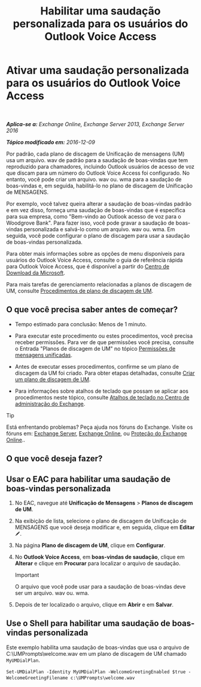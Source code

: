 ﻿---
title: 'Habilitar uma saudação personalizada para os usuários do Outlook Voice Access'
TOCTitle: Ativar uma saudação personalizada para os usuários do Outlook Voice Access
ms:assetid: abd418ec-2c65-4720-859d-c11a2698dc06
ms:mtpsurl: https://technet.microsoft.com/pt-br/library/Bb124125(v=EXCHG.150)
ms:contentKeyID: 50556269
ms.date: 05/22/2018
mtps_version: v=EXCHG.150
ms.translationtype: MT
---

# Ativar uma saudação personalizada para os usuários do Outlook Voice Access

 

_**Aplica-se a:** Exchange Online, Exchange Server 2013, Exchange Server 2016_

_**Tópico modificado em:** 2016-12-09_

Por padrão, cada plano de discagem de Unificação de mensagens (UM) usa um arquivo. wav de padrão para a saudação de boas-vindas que tem reproduzido para chamadores, incluindo Outlook usuários de acesso de voz que discam para um número do Outlook Voice Access foi configurado. No entanto, você pode criar um arquivo. wav ou. wma para a saudação de boas-vindas e, em seguida, habilitá-lo no plano de discagem de Unificação de MENSAGENS.

Por exemplo, você talvez queira alterar a saudação de boas-vindas padrão e em vez disso, forneça uma saudação de boas-vindas que é específica para sua empresa, como "Bem-vindo ao Outlook acesso de voz para o Woodgrove Bank". Para fazer isso, você pode gravar a saudação de boas-vindas personalizada e salvá-lo como um arquivo. wav ou. wma. Em seguida, você pode configurar o plano de discagem para usar a saudação de boas-vindas personalizada.

Para obter mais informações sobre as opções de menu disponíveis para usuários do Outlook Voice Access, consulte o guia de referência rápida para Outlook Voice Access, que é disponível a partir do [Centro de Download da Microsoft](https://go.microsoft.com/fwlink/p/?linkid=272767).

Para mais tarefas de gerenciamento relacionadas a planos de discagem de UM, consulte [Procedimentos de plano de discagem de UM](um-dial-plan-procedures-exchange-2013-help.md).

## O que você precisa saber antes de começar?

  - Tempo estimado para conclusão: Menos de 1 minuto.

  - Para executar este procedimento ou estes procedimentos, você precisa receber permissões. Para ver de que permissões você precisa, consulte o Entrada "Planos de discagem de UM" no tópico [Permissões de mensagens unificadas](unified-messaging-permissions-exchange-2013-help.md).

  - Antes de executar esses procedimentos, confirme se um plano de discagem da UM foi criado. Para obter etapas detalhadas, consulte [Criar um plano de discagem de UM](create-a-um-dial-plan-exchange-2013-help.md).

  - Para informações sobre atalhos de teclado que possam se aplicar aos procedimentos neste tópico, consulte [Atalhos de teclado no Centro de administração do Exchange](keyboard-shortcuts-in-the-exchange-admin-center-exchange-online-protection-help.md).


> [!TIP]
> Está enfrentando problemas? Peça ajuda nos fóruns do Exchange. Visite os fóruns em: <A href="https://go.microsoft.com/fwlink/p/?linkid=60612">Exchange Server</A>, <A href="https://go.microsoft.com/fwlink/p/?linkid=267542">Exchange Online</A>, ou <A href="https://go.microsoft.com/fwlink/p/?linkid=285351">Proteção do Exchange Online</A>..



## O que você deseja fazer?

## Usar o EAC para habilitar uma saudação de boas-vindas personalizada

1.  No EAC, navegue até **Unificação de Mensagens** \> **Planos de discagem de UM**.

2.  Na exibição de lista, selecione o plano de discagem de Unificação de MENSAGENS que você deseja modificar e, em seguida, clique em **Editar**![Ícone de edição](images/JJ218640.6f53ccb2-1f13-4c02-bea0-30690e6ea71d(EXCHG.150).gif "Ícone de edição").

3.  Na página **Plano de discagem de UM**, clique em **Configurar**.

4.  No **Outlook Voice Access**, em **boas-vindas de saudação**, clique em **Alterar** e clique em **Procurar** para localizar o arquivo de saudação.
    

    > [!IMPORTANT]
    > O arquivo que você pode usar para a saudação de boas-vindas deve ser um arquivo. wav ou. wma.



5.  Depois de ter localizado o arquivo, clique em **Abrir** e em **Salvar**.

## Use o Shell para habilitar uma saudação de boas-vindas personalizada

Este exemplo habilita uma saudação de boas-vindas que usa o arquivo de C:\\UMPrompts\\welcome.wav em um plano de discagem de UM chamado `MyUMDialPlan`.

    Set-UMDialPlan -Identity MyUMDialPlan -WelcomeGreetingEnabled $true -WelcomeGreetingFilename c:\UMPrompts\welcome.wav

